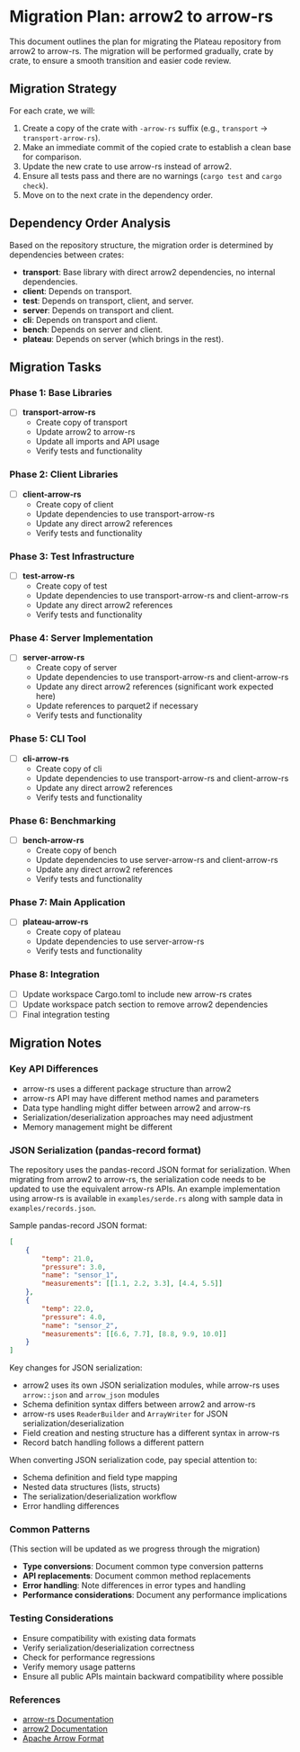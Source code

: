 # Migration Plan: arrow2 to arrow-rs

This document outlines the plan for migrating the Plateau repository from arrow2 to arrow-rs. The migration will be performed gradually, crate by crate, to ensure a smooth transition and easier code review.

## Migration Strategy

For each crate, we will:

1. Create a copy of the crate with `-arrow-rs` suffix (e.g., `transport` → `transport-arrow-rs`).
2. Make an immediate commit of the copied crate to establish a clean base for comparison.
3. Update the new crate to use arrow-rs instead of arrow2.
4. Ensure all tests pass and there are no warnings (`cargo test` and `cargo check`).
5. Move on to the next crate in the dependency order.

## Dependency Order Analysis

Based on the repository structure, the migration order is determined by dependencies between crates:

- **transport**: Base library with direct arrow2 dependencies, no internal dependencies.
- **client**: Depends on transport.
- **test**: Depends on transport, client, and server.
- **server**: Depends on transport and client.
- **cli**: Depends on transport and client.
- **bench**: Depends on server and client.
- **plateau**: Depends on server (which brings in the rest).

## Migration Tasks

### Phase 1: Base Libraries

- [ ] **transport-arrow-rs**
  - Create copy of transport
  - Update arrow2 to arrow-rs
  - Update all imports and API usage
  - Verify tests and functionality
  
### Phase 2: Client Libraries

- [ ] **client-arrow-rs**
  - Create copy of client
  - Update dependencies to use transport-arrow-rs
  - Update any direct arrow2 references
  - Verify tests and functionality

### Phase 3: Test Infrastructure

- [ ] **test-arrow-rs**
  - Create copy of test
  - Update dependencies to use transport-arrow-rs and client-arrow-rs
  - Update any direct arrow2 references
  - Verify tests and functionality

### Phase 4: Server Implementation

- [ ] **server-arrow-rs**
  - Create copy of server
  - Update dependencies to use transport-arrow-rs and client-arrow-rs
  - Update any direct arrow2 references (significant work expected here)
  - Update references to parquet2 if necessary
  - Verify tests and functionality

### Phase 5: CLI Tool

- [ ] **cli-arrow-rs**
  - Create copy of cli
  - Update dependencies to use transport-arrow-rs and client-arrow-rs
  - Update any direct arrow2 references
  - Verify tests and functionality

### Phase 6: Benchmarking

- [ ] **bench-arrow-rs**
  - Create copy of bench
  - Update dependencies to use server-arrow-rs and client-arrow-rs
  - Update any direct arrow2 references
  - Verify tests and functionality

### Phase 7: Main Application

- [ ] **plateau-arrow-rs**
  - Create copy of plateau
  - Update dependencies to use server-arrow-rs
  - Verify tests and functionality

### Phase 8: Integration

- [ ] Update workspace Cargo.toml to include new arrow-rs crates
- [ ] Update workspace patch section to remove arrow2 dependencies
- [ ] Final integration testing

## Migration Notes

### Key API Differences

- arrow-rs uses a different package structure than arrow2
- arrow-rs API may have different method names and parameters
- Data type handling might differ between arrow2 and arrow-rs
- Serialization/deserialization approaches may need adjustment
- Memory management might be different

### JSON Serialization (pandas-record format)

The repository uses the pandas-record JSON format for serialization. When migrating from arrow2 to arrow-rs, the serialization code needs to be updated to use the equivalent arrow-rs APIs. An example implementation using arrow-rs is available in `examples/serde.rs` along with sample data in `examples/records.json`.

Sample pandas-record JSON format:
```json
[
    {
        "temp": 21.0,
        "pressure": 3.0,
        "name": "sensor_1",
        "measurements": [[1.1, 2.2, 3.3], [4.4, 5.5]]
    },
    {
        "temp": 22.0,
        "pressure": 4.0,
        "name": "sensor_2", 
        "measurements": [[6.6, 7.7], [8.8, 9.9, 10.0]]
    }
]
```

Key changes for JSON serialization:

- arrow2 uses its own JSON serialization modules, while arrow-rs uses `arrow::json` and `arrow_json` modules
- Schema definition syntax differs between arrow2 and arrow-rs
- arrow-rs uses `ReaderBuilder` and `ArrayWriter` for JSON serialization/deserialization
- Field creation and nesting structure has a different syntax in arrow-rs
- Record batch handling follows a different pattern

When converting JSON serialization code, pay special attention to:

- Schema definition and field type mapping
- Nested data structures (lists, structs)
- The serialization/deserialization workflow
- Error handling differences

### Common Patterns

(This section will be updated as we progress through the migration)

- **Type conversions**: Document common type conversion patterns
- **API replacements**: Document common method replacements
- **Error handling**: Note differences in error types and handling
- **Performance considerations**: Document any performance implications

### Testing Considerations

- Ensure compatibility with existing data formats
- Verify serialization/deserialization correctness
- Check for performance regressions
- Verify memory usage patterns
- Ensure all public APIs maintain backward compatibility where possible

### References

- [arrow-rs Documentation](https://docs.rs/arrow/latest/arrow/)
- [arrow2 Documentation](https://docs.rs/arrow2/latest/arrow2/)
- [Apache Arrow Format](https://arrow.apache.org/docs/format/Columnar.html)
